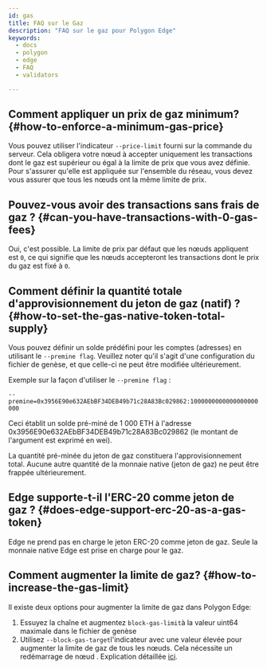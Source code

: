 ```yaml
---
id: gas
title: FAQ sur le Gaz
description: "FAQ sur le gaz pour Polygon Edge"
keywords:
  - docs
  - polygon
  - edge
  - FAQ
  - validators

---
```


## Comment appliquer un prix de gaz minimum? {#how-to-enforce-a-minimum-gas-price}
Vous pouvez utiliser l'indicateur `--price-limit` fourni sur la commande du serveur. Cela obligera votre nœud à accepter uniquement les transactions dont le gaz est supérieur ou égal à la limite de prix que vous avez définie. Pour s'assurer qu'elle est appliquée sur l'ensemble du réseau, vous devez vous assurer que tous les nœuds ont la même limite de prix.


## Pouvez-vous avoir des transactions sans frais de gaz ? {#can-you-have-transactions-with-0-gas-fees}
Oui, c'est possible. La limite de prix par défaut que les nœuds appliquent est `0`, ce qui signifie que les nœuds accepteront les transactions dont le prix du gaz est fixé à `0`.

## Comment définir la quantité totale d'approvisionnement du jeton de gaz (natif) ? {#how-to-set-the-gas-native-token-total-supply}

Vous pouvez définir un solde prédéfini pour les comptes (adresses) en utilisant le `--premine flag`. Veuillez noter qu'il s'agit d'une configuration du fichier de genèse, et que celle-ci ne peut être modifiée ultérieurement.

Exemple sur la façon d'utiliser le `--premine flag` :

`--premine=0x3956E90e632AEbBF34DEB49b71c28A83Bc029862:1000000000000000000000`

Ceci établit un solde pré-miné de 1 000 ETH à l'adresse 0x3956E90e632AEbBF34DEB49b71c28A83Bc029862 (le montant de l'argument est exprimé en wei).

La quantité pré-minée du jeton de gaz constituera l'approvisionnement total. Aucune autre quantité de la monnaie native (jeton de gaz) ne peut être frappée ultérieurement.

## Edge supporte-t-il l'ERC-20 comme jeton de gaz ? {#does-edge-support-erc-20-as-a-gas-token}

Edge ne prend pas en charge le jeton ERC-20 comme jeton de gaz. Seule la monnaie native Edge est prise en charge pour le gaz.

## Comment augmenter la limite de gaz? {#how-to-increase-the-gas-limit}

Il existe deux options pour augmenter la limite de gaz dans Polygon Edge:
1. Essuyez la chaîne et augmentez `block-gas-limit`à la valeur uint64 maximale dans le fichier de genèse
2. Utilisez `--block-gas-target`l'indicateur avec une valeur élevée pour augmenter la limite de gaz de tous les nœuds. Cela nécessite un redémarrage de nœud . Explication détaillée [ici](/docs/edge/architecture/modules/txpool/#block-gas-target).